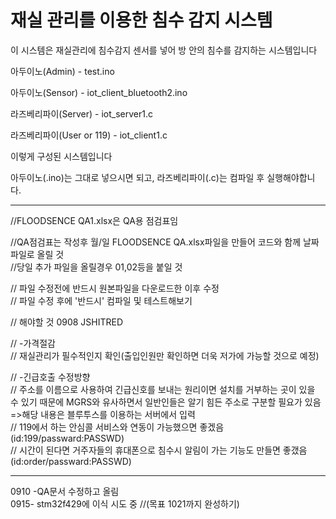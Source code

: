 # 재실 관리를 이용한 침수 감지 시스템
이 시스템은 재실관리에 침수감지 센서를 넣어 방 안의 침수를 감지하는 시스템입니다


아두이노(Admin) - test.ino

아두이노(Sensor) - iot_client_bluetooth2.ino

라즈베리파이(Server) - iot_server1.c

라즈베리파이(User or 119) - iot_client1.c


이렇게 구성된 시스템입니다

아두이노(.ino)는 그대로 넣으시면 되고, 
라즈베리파이(.c)는 컴파일 후 실행해야합니다.
*******
//FLOODSENCE QA1.xlsx은 QA용 점검표임 

//QA점검표는 작성후 월/일 FLOODSENCE QA.xlsx파일을 만들어 코드와 함께 날짜 파일로 올릴 것  
//당일 추가 파일을 올릴경우 01,02등을 붙일 것  


// 파일 수정전에 반드시 원본파일을 다운로드한 이후 수정  
// 파일 수정 후에 '반드시' 컴파일 및 테스트해보기  

// 해야할 것 0908 JSHITRED  

//  -가격절감  
//     재실관리가 필수적인지 확인(출입인원만 확인하면 더욱 저가에 가능할 것으로 예정)   
 
//   -긴급호출 수정방향  
//     주소를 이름으로 사용하여 긴급신호를 보내는 원리이면 설치를 거부하는 곳이 있을 수 있기 때문에 MGRS와 유사하면서 일반인들은 알기 힘든 주소로 구분할 필요가 있음  =>해당 내용은 블루투스를 이용하는 서버에서 입력  
//     119에서 하는 안심콜 서비스와 연동이 가능했으면 좋겠음  (id:199/passward:PASSWD)  
//     시간이 된다면 거주자들의 휴대폰으로 침수시 알림이 가는 기능도 만들면 좋갰음  (id:order/passward:PASSWD)   
*******
0910 -QA문서 수정하고 올림  
0915- stm32f429에 이식 시도 중 //(목표 1021까지 완성하기)  
